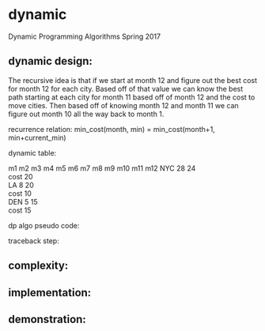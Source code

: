 # dynamic
Dynamic Programming Algorithms Spring 2017


## dynamic design:
The recursive idea is that if we start at month 12 and figure out the best cost for month 12 for each city. Based off of that value we can know the best path starting at each city for month 11 based off of month 12 and the cost to move cities. Then based off of knowing month 12 and month 11 we can figure out month 10 all the way back to month 1.

recurrence relation:
min_cost(month, min) = min_cost(month+1, min+current_min)

dynamic table:

   m1  m2  m3  m4  m5  m6  m7  m8  m9  m10 m11 m12
NYC                                         28  24   
cost                                          20      
LA                                          8   20  
cost                                          10   
DEN                                         5   15  
cost                                          15  


dp algo pseudo code:


traceback step:

## complexity:  

## implementation:

## demonstration:
